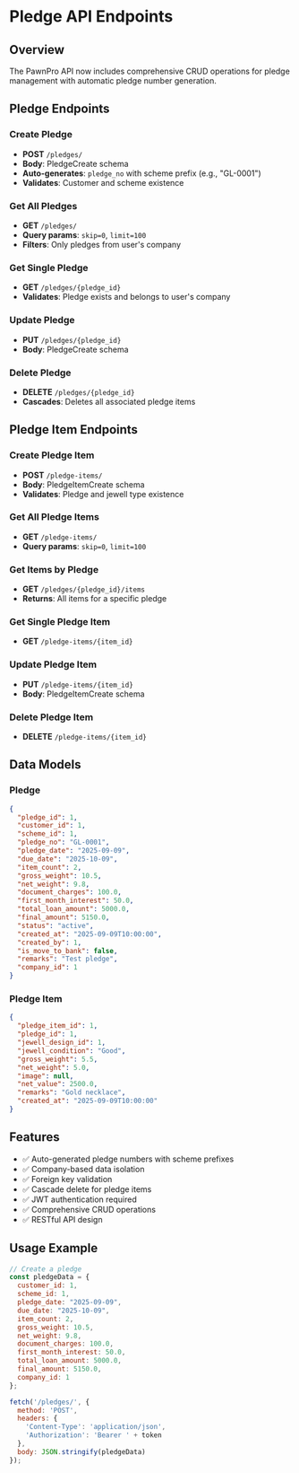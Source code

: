 # Pledge API Endpoints

## Overview
The PawnPro API now includes comprehensive CRUD operations for pledge management with automatic pledge number generation.

## Pledge Endpoints

### Create Pledge
- **POST** `/pledges/`
- **Body**: PledgeCreate schema
- **Auto-generates**: `pledge_no` with scheme prefix (e.g., "GL-0001")
- **Validates**: Customer and scheme existence

### Get All Pledges
- **GET** `/pledges/`
- **Query params**: `skip=0`, `limit=100`
- **Filters**: Only pledges from user's company

### Get Single Pledge
- **GET** `/pledges/{pledge_id}`
- **Validates**: Pledge exists and belongs to user's company

### Update Pledge
- **PUT** `/pledges/{pledge_id}`
- **Body**: PledgeCreate schema

### Delete Pledge
- **DELETE** `/pledges/{pledge_id}`
- **Cascades**: Deletes all associated pledge items

## Pledge Item Endpoints

### Create Pledge Item
- **POST** `/pledge-items/`
- **Body**: PledgeItemCreate schema
- **Validates**: Pledge and jewell type existence

### Get All Pledge Items
- **GET** `/pledge-items/`
- **Query params**: `skip=0`, `limit=100`

### Get Items by Pledge
- **GET** `/pledges/{pledge_id}/items`
- **Returns**: All items for a specific pledge

### Get Single Pledge Item
- **GET** `/pledge-items/{item_id}`

### Update Pledge Item
- **PUT** `/pledge-items/{item_id}`
- **Body**: PledgeItemCreate schema

### Delete Pledge Item
- **DELETE** `/pledge-items/{item_id}`

## Data Models

### Pledge
```json
{
  "pledge_id": 1,
  "customer_id": 1,
  "scheme_id": 1,
  "pledge_no": "GL-0001",
  "pledge_date": "2025-09-09",
  "due_date": "2025-10-09",
  "item_count": 2,
  "gross_weight": 10.5,
  "net_weight": 9.8,
  "document_charges": 100.0,
  "first_month_interest": 50.0,
  "total_loan_amount": 5000.0,
  "final_amount": 5150.0,
  "status": "active",
  "created_at": "2025-09-09T10:00:00",
  "created_by": 1,
  "is_move_to_bank": false,
  "remarks": "Test pledge",
  "company_id": 1
}
```

### Pledge Item
```json
{
  "pledge_item_id": 1,
  "pledge_id": 1,
  "jewell_design_id": 1,
  "jewell_condition": "Good",
  "gross_weight": 5.5,
  "net_weight": 5.0,
  "image": null,
  "net_value": 2500.0,
  "remarks": "Gold necklace",
  "created_at": "2025-09-09T10:00:00"
}
```

## Features
- ✅ Auto-generated pledge numbers with scheme prefixes
- ✅ Company-based data isolation
- ✅ Foreign key validation
- ✅ Cascade delete for pledge items
- ✅ JWT authentication required
- ✅ Comprehensive CRUD operations
- ✅ RESTful API design

## Usage Example
```javascript
// Create a pledge
const pledgeData = {
  customer_id: 1,
  scheme_id: 1,
  pledge_date: "2025-09-09",
  due_date: "2025-10-09",
  item_count: 2,
  gross_weight: 10.5,
  net_weight: 9.8,
  document_charges: 100.0,
  first_month_interest: 50.0,
  total_loan_amount: 5000.0,
  final_amount: 5150.0,
  company_id: 1
};

fetch('/pledges/', {
  method: 'POST',
  headers: {
    'Content-Type': 'application/json',
    'Authorization': 'Bearer ' + token
  },
  body: JSON.stringify(pledgeData)
});
```
